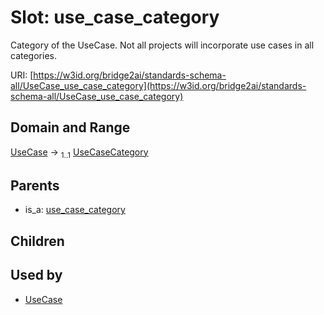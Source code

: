 
# Slot: use_case_category


Category of the UseCase. Not all projects will incorporate use cases in all categories.

URI: [https://w3id.org/bridge2ai/standards-schema-all/UseCase_use_case_category](https://w3id.org/bridge2ai/standards-schema-all/UseCase_use_case_category)


## Domain and Range

[UseCase](UseCase.md) &#8594;  <sub>1..1</sub> [UseCaseCategory](UseCaseCategory.md)

## Parents

 *  is_a: [use_case_category](use_case_category.md)

## Children


## Used by

 * [UseCase](UseCase.md)
